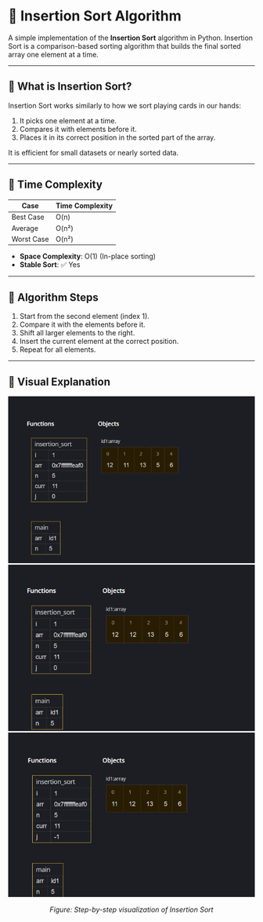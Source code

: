 # 🧩 Insertion Sort Algorithm

A simple implementation of the **Insertion Sort** algorithm in Python. Insertion Sort is a comparison-based sorting algorithm that builds the final sorted array one element at a time.

---

## 📌 What is Insertion Sort?

Insertion Sort works similarly to how we sort playing cards in our hands:

1. It picks one element at a time.
2. Compares it with elements before it.
3. Places it in its correct position in the sorted part of the array.

It is efficient for small datasets or nearly sorted data.

---

## 🔢 Time Complexity

| Case       | Time Complexity |
|------------|-----------------|
| Best Case  | O(n)            |
| Average    | O(n²)           |
| Worst Case | O(n²)           |

- **Space Complexity**: O(1) (In-place sorting)
- **Stable Sort**: ✅ Yes

---

## 🧠 Algorithm Steps

1. Start from the second element (index 1).
2. Compare it with the elements before it.
3. Shift all larger elements to the right.
4. Insert the current element at the correct position.
5. Repeat for all elements.

---

## 🎯 Visual Explanation

<p align="center">
  <img src="images/Screenshot 2025-06-06 102034.png" width="600"/>
  <img src="images/Screenshot 2025-06-06 102133.png" width="600"/>
  <img src="images/Screenshot 2025-06-06 102214.png" width="600"/>
</p>

<p align="center"><i>Figure: Step-by-step visualization of Insertion Sort</i></p>


